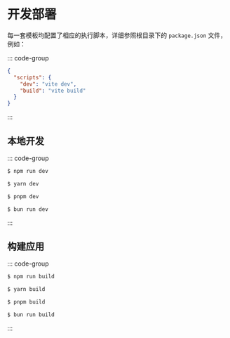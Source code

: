 # 开发部署

每一套模板均配置了相应的执行脚本，详细参照根目录下的 `package.json` 文件，例如：

::: code-group

```json [package.json]
{
  "scripts": {
    "dev": "vite dev",
    "build": "vite build"
  }
}
```

:::

## 本地开发

::: code-group
```bash [npm]
$ npm run dev
```
```bash [yarn]
$ yarn dev
```
```bash [pnpm]
$ pnpm dev
```
```bash [bun]
$ bun run dev
```
:::

## 构建应用


::: code-group
```bash [npm]
$ npm run build
```
```bash [yarn]
$ yarn build
```
```bash [pnpm]
$ pnpm build
```
```bash [bun]
$ bun run build
```
:::